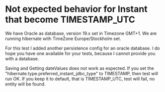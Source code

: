 # Not expected behavior for Instant that become TIMESTAMP_UTC
We have Oracle as database, version 19.x set in Timezone GMT+1.
We are running hibernate with TimeZone Europe/Stockholm set.

For this test I added another persistence config for an oracle database. I do hope you have one available for your tests, because I cannot provide you with a database.

Saving and Getting dateValues does not work as expected. 
If you set the "hibernate.type.preferred_instant_jdbc_type" to TIMESTAMP, then test will run OK. 
If you keep it to default, that is TIMESTAMP_UTC, test will fail, no entity will be found.
